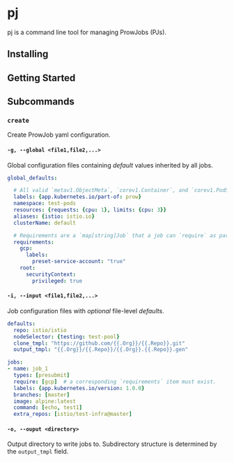 # pj

pj is a command line tool for managing ProwJobs (PJs).

## Installing

## Getting Started

## Subcommands

### `create`

Create ProwJob yaml configuration.

#### `-g, --global <file1,file2,...>`

Global configuration files containing *default* values inherited by all jobs.

```yaml
global_defaults:

  # All valid `metav1.ObjectMeta`, `corev1.Container`, and `corev1.PodSpec` fields are accepted.
  labels: {app.kubernetes.io/part-of: prow}
  namespace: test-pods
  resources: {requests: {cpu: 1}, limits: {cpu: 3}}
  aliases: {istio: istio.io}
  clusterName: default

  # Requirements are a `map[string]Job` that a job can `require` as part of its definition. 
  requirements:
    gcp:
      labels:
        preset-service-account: "true"
    root:
      securityContext:
        privileged: true
```

#### `-i, --input <file1,file2,...>`

Job configuration files with *optional* file-level *defaults*.

```yaml
defaults:
  repo: istio/istio
  nodeSelector: {testing: test-pool}
  clone_tmpl: "https://github.com/{{.Org}}/{{.Repo}}.git"
  output_tmpl: "{{.Org}}/{{.Repo}}/{{.Org}}.{{.Repo}}.gen"

jobs:
- name: job_1
  types: [presubmit]
  require: [gcp]  # a corresponding `requirements` item must exist.
  labels: {app.kubernetes.io/version: 1.0.0}
  branches: [master]
  image: alpine:latest
  command: [echo, test1]
  extra_repos: [istio/test-infra@master]
```

#### `-o, --ouput <directory>`

Output directory to write jobs to. Subdirectory structure is determined by the `output_tmpl` field. 
